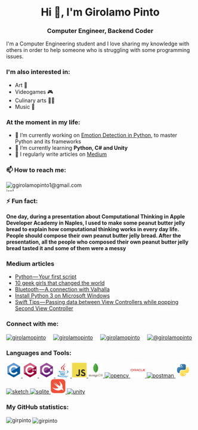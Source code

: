 <h1 align="center">Hi 👋, I'm Girolamo Pinto</h1>
<h3 align="center">Computer Engineer, Backend Coder</h3>

I'm a Computer Engineering student and I love sharing my knowledge with others in order to help someone who is struggling with some programming issues. 

<h3 align="left">I'm also interested in:</h3>
<ul>
  <li>Art 🎨</li>
  <li>Videogames 🎮</li>
  <li>Culinary arts 👨‍🍳</li>
  <li>Music 🎵</li> 
</ul>

<h3 align="left">At the moment in my life:</h3>
<ul>
  <li>🔭 I’m currently working on <a href="https://github.com/girpinto/Emotion_Detection_Python">Emotion Detection in Python</a>, to master Python and its frameworks</li>
  <li>🌱 I’m currently learning <strong>Python, C# and Unity</strong></li>
  <li>📝 I regularly write articles on <a href="https://medium.com/@girolamopinto1">Medium</a></li>
</ul>

<h3 align="left">📫 How to reach me:</h3> 
<a><img align="left" src="https://user-images.githubusercontent.com/56441252/158370867-fbc21c0f-5b41-475e-a125-b40de43d2057.png" alt="girolamopinto" height="25" width="25" /> girolamopinto1@gmail.com</a>


<h3 align="left">⚡ Fun fact:</h3>

**One day, during a presentation about Computational Thinking in Apple Developer Academy in Naples, I used to make some peanut butter jelly bread to explain how computational thinking works in every day life. People should compose their own peanut butter jelly bread. After the presentation, all the people who composed their own peanut butter jelly bread tasted it and some of them were a messy**

### Medium articles
<!-- BLOG-POST-LIST:START -->
- [Python — Your first script](https://girolamopinto1.medium.com/python-your-first-script-6998f766b573?source=rss-b18908656b3f------2)
- [10 geek girls that changed the world](https://girolamopinto1.medium.com/10-geek-girls-that-changed-the-world-f1891700fd55?source=rss-b18908656b3f------2)
- [Bluetooth — A connection with Valhalla](https://girolamopinto1.medium.com/bluetooth-a-connection-with-valhalla-7405b70b71cf?source=rss-b18908656b3f------2)
- [Install Python 3 on Microsoft Windows](https://girolamopinto1.medium.com/install-python-3-on-microsoft-windows-a2df9b48ef9f?source=rss-b18908656b3f------2)
- [Swift Tips — Passing data between View Controllers while popping Second View Controller](https://girolamopinto1.medium.com/swift-tips-passing-data-between-view-controllers-while-popping-second-view-controller-7c2cfbace386?source=rss-b18908656b3f------2)
<!-- BLOG-POST-LIST:END -->

<h3 align="left">Connect with me:</h3>
<p align="left">
<a href="https://www.linkedin.com/in/girolamo-pinto-250b89164/" target="blank"><img align="center" src="https://raw.githubusercontent.com/rahuldkjain/github-profile-readme-generator/master/src/images/icons/Social/linked-in-alt.svg" alt="girolamopinto" height="30" width="30" /></a>&nbsp;&nbsp;&nbsp;&nbsp;&nbsp;<a href="https://fb.com/girolamopinto" target="blank"><img align="center" src="https://raw.githubusercontent.com/rahuldkjain/github-profile-readme-generator/master/src/images/icons/Social/facebook.svg" alt="girolamopinto" height="30" width="30" /></a>&nbsp;&nbsp;&nbsp;&nbsp;&nbsp;<a href="https://instagram.com/girolamopinto" target="blank"><img align="center" src="https://raw.githubusercontent.com/rahuldkjain/github-profile-readme-generator/master/src/images/icons/Social/instagram.svg" alt="girolamopinto" height="30" width="30" /></a>&nbsp;&nbsp;&nbsp;&nbsp;&nbsp;<a href="https://medium.com/@girolamopinto1" target="blank"><img align="center" src="https://user-images.githubusercontent.com/56441252/158412995-82f90bb2-1c9d-4abd-bc6a-8a4cc0d24071.png" alt="@girolamopinto" height="30" width="30" /></a>
</p>



<h3 align="left">Languages and Tools:</h3>
<p align="left"> <a href="https://www.cprogramming.com/" target="_blank" rel="noreferrer"> <img src="https://raw.githubusercontent.com/devicons/devicon/master/icons/c/c-original.svg" alt="c" width="40" height="40"/> </a> <a href="https://www.w3schools.com/cpp/" target="_blank" rel="noreferrer"> <img src="https://raw.githubusercontent.com/devicons/devicon/master/icons/cplusplus/cplusplus-original.svg" alt="cplusplus" width="40" height="40"/> </a> <a href="https://www.w3schools.com/cs/" target="_blank" rel="noreferrer"> <img src="https://raw.githubusercontent.com/devicons/devicon/master/icons/csharp/csharp-original.svg" alt="csharp" width="40" height="40"/> </a> <a href="https://www.java.com" target="_blank" rel="noreferrer"> <img src="https://raw.githubusercontent.com/devicons/devicon/master/icons/java/java-original.svg" alt="java" width="40" height="40"/> </a> <a href="https://developer.mozilla.org/en-US/docs/Web/JavaScript" target="_blank" rel="noreferrer"> <img src="https://raw.githubusercontent.com/devicons/devicon/master/icons/javascript/javascript-original.svg" alt="javascript" width="40" height="40"/> </a> <a href="https://www.mongodb.com/" target="_blank" rel="noreferrer"> <img src="https://raw.githubusercontent.com/devicons/devicon/master/icons/mongodb/mongodb-original-wordmark.svg" alt="mongodb" width="40" height="40"/> </a> <a href="https://opencv.org/" target="_blank" rel="noreferrer"> <img src="https://www.vectorlogo.zone/logos/opencv/opencv-icon.svg" alt="opencv" width="40" height="40"/> </a> <a href="https://www.oracle.com/" target="_blank" rel="noreferrer"> <img src="https://raw.githubusercontent.com/devicons/devicon/master/icons/oracle/oracle-original.svg" alt="oracle" width="40" height="40"/> </a> <a href="https://postman.com" target="_blank" rel="noreferrer"> <img src="https://www.vectorlogo.zone/logos/getpostman/getpostman-icon.svg" alt="postman" width="40" height="40"/> </a> <a href="https://www.python.org" target="_blank" rel="noreferrer"> <img src="https://raw.githubusercontent.com/devicons/devicon/master/icons/python/python-original.svg" alt="python" width="40" height="40"/> </a> <a href="https://www.sketch.com/" target="_blank" rel="noreferrer"> <img src="https://www.vectorlogo.zone/logos/sketchapp/sketchapp-icon.svg" alt="sketch" width="40" height="40"/> </a> <a href="https://www.sqlite.org/" target="_blank" rel="noreferrer"> <img src="https://www.vectorlogo.zone/logos/sqlite/sqlite-icon.svg" alt="sqlite" width="40" height="40"/> </a> <a href="https://developer.apple.com/swift/" target="_blank" rel="noreferrer"> <img src="https://raw.githubusercontent.com/devicons/devicon/master/icons/swift/swift-original.svg" alt="swift" width="40" height="40"/> </a> <a href="https://unity.com/" target="_blank" rel="noreferrer"> <img src="https://www.vectorlogo.zone/logos/unity3d/unity3d-icon.svg" alt="unity" width="40" height="40"/> </a> </p>


<h3 align="left">My GitHub statistics:</h3>


<p><img align="left" src="https://github-readme-stats.vercel.app/api/top-langs?username=girpinto&theme=codeSTACKr&show_icons=true&locale=en&layout=compact" alt="girpinto" /></p>




<p>&nbsp;<img align="center" src="https://github-readme-stats.vercel.app/api?username=girpinto&theme=codeSTACKr&show_icons=true&locale=en" alt="girpinto" /></p>

<!---
girpinto/girpinto is a ✨ special ✨ repository because its `README.md` (this file) appears on your GitHub profile.
You can click the Preview link to take a look at your changes.
--->
